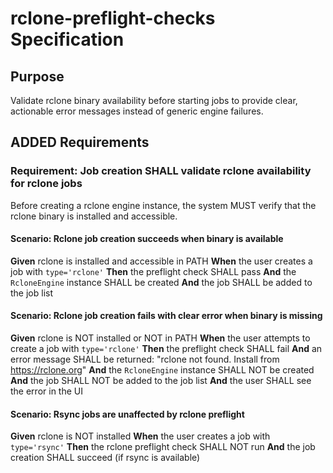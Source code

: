 # rclone-preflight-checks Specification

## Purpose
Validate rclone binary availability before starting jobs to provide clear, actionable error messages instead of generic engine failures.

## ADDED Requirements

### Requirement: Job creation SHALL validate rclone availability for rclone jobs

Before creating a rclone engine instance, the system MUST verify that the rclone binary is installed and accessible.

#### Scenario: Rclone job creation succeeds when binary is available

**Given** rclone is installed and accessible in PATH
**When** the user creates a job with `type='rclone'`
**Then** the preflight check SHALL pass
**And** the `RcloneEngine` instance SHALL be created
**And** the job SHALL be added to the job list

#### Scenario: Rclone job creation fails with clear error when binary is missing

**Given** rclone is NOT installed or NOT in PATH
**When** the user attempts to create a job with `type='rclone'`
**Then** the preflight check SHALL fail
**And** an error message SHALL be returned: "rclone not found. Install from https://rclone.org"
**And** the `RcloneEngine` instance SHALL NOT be created
**And** the job SHALL NOT be added to the job list
**And** the user SHALL see the error in the UI

#### Scenario: Rsync jobs are unaffected by rclone preflight

**Given** rclone is NOT installed
**When** the user creates a job with `type='rsync'`
**Then** the rclone preflight check SHALL NOT run
**And** the job creation SHALL succeed (if rsync is available)
